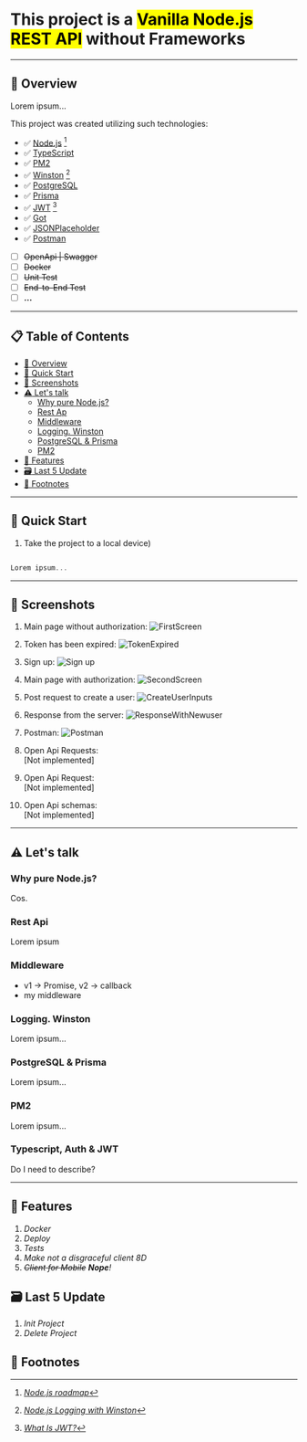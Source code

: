 # This project is a <mark>Vanilla Node.js REST API</mark> without Frameworks

---

## :eyes: Overview

Lorem ipsum...

This project was created utilizing such technologies:

- :white_check_mark: [Node.js](https://nodejs.org/docs/latest-v19.x/api/) [^1]
- :white_check_mark: [TypeScript](https://www.typescriptlang.org/docs/handbook/typescript-from-scratch.html)
- :white_check_mark: [PM2](https://pm2.keymetrics.io/docs/usage/quick-start/)
- :white_check_mark: [Winston](https://www.npmjs.com/package/winston) [^2]
- :white_check_mark: [PostgreSQL](https://www.postgresql.org/docs/current/tutorial-start.html)
- :white_check_mark: [Prisma](https://www.prisma.io/docs)
- :white_check_mark: [JWT](https://www.npmjs.com/package/jsonwebtoken) [^3]
- :white_check_mark: [Got](https://www.npmjs.com/package/got)
- :white_check_mark: [JSONPlaceholder](https://jsonplaceholder.typicode.com)
- :white_check_mark: [Postman](https://google.com "Do it!")
- [ ] ~~OpenApi | Swagger~~
- [ ] ~~Docker~~
- [ ] ~~Unit Test~~
- [ ] ~~End-to-End Test~~
- [ ] **...**

---

## :clipboard: Table of Contents

- [:eyes: Overview](#-overview)
- [:floppy_disk: Quick Start](#-quick-start)
- [:art: Screenshots](#-screenshots)
- [:warning: Let's talk](#-lets-talk)
  - [Why pure Node.js?](#why-pure-nodejs)
  - [Rest Ap](#rest-api)
  - [Middleware](#middleware)
  - [Logging. Winston](#logging-winston)
  - [PostgreSQL & Prisma](#postgresql--prisma)
  - [PM2](#pm2)
- [:rocket: Features](#-features)
- [:card_file_box: Last 5 Update](#-last-5-update)
- [:link: Footnotes](#-footnotes)

---

## :floppy_disk: Quick Start

1. Take the project to a local device)

```javascript

Lorem ipsum...

```

---

## :art: Screenshots

1. Main page without authorization:
![FirstScreen](https://user-images.githubusercontent.com/61117394/229933186-569414ff-c298-4861-951d-292d3cc6f5b0.png)

2. Token has been expired:
![TokenExpired](https://user-images.githubusercontent.com/61117394/229934656-d58766ce-fecd-409e-98d1-942f92e456e4.png)

3. Sign up:
![Sign up](https://user-images.githubusercontent.com/61117394/229932958-2ca71e2a-cf98-4b12-9512-b8917b631fbb.png)

4. Main page with authorization:
![SecondScreen](https://user-images.githubusercontent.com/61117394/229933590-3bf9928e-9191-4891-99a1-3aafeb30ffeb.png)

5. Post request to create a user:
![CreateUserInputs](https://user-images.githubusercontent.com/61117394/229933779-0c2f8611-982e-4b3e-aa18-4b42fcd013ba.png)

6. Response from the server:
![ResponseWithNewuser](https://user-images.githubusercontent.com/61117394/229935490-eb7c4d0b-ed6c-4b4f-a729-69ba8cace95b.png)

7. Postman:
![Postman](https://user-images.githubusercontent.com/61117394/229940076-2493a1f3-ec04-40ba-a7a3-8fc8c18c5d28.png)

8. Open Api Requests:  
[Not implemented]

9. Open Api Request:  
[Not implemented]

10. Open Api schemas:  
[Not implemented]

---

## :warning: Let's talk

### Why pure Node.js?

Cos.

### Rest Api

Lorem ipsum

### Middleware

- v1 -> Promise, v2 -> callback
- my middleware

### Logging. Winston

Lorem ipsum...

### PostgreSQL & Prisma

Lorem ipsum...

### PM2

Lorem ipsum...

### Typescript, Auth & JWT

Do I need to describe?

---

## :rocket: Features

1. *Docker*
2. *Deploy*
3. *Tests*
4. *Make not a disgraceful client 8D*
5. *~~Client for Mobile~~ **Nope**!*

## :card_file_box: Last 5 Update

1. *Init Project*
1. *Delete Project*

## :link: Footnotes

[^1]: [*Node.js roadmap*](https://roadmap.sh/nodejs)

[^2]: [*Node.js Logging with Winston*](https://reflectoring.io/node-logging-winston/)

[^3]: [*What Is JWT?*](https://www.akana.com/blog/what-is-jwt)
